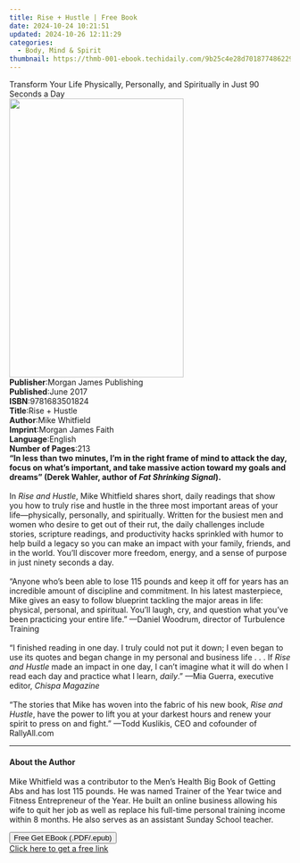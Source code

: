 ```yaml
---
title: Rise + Hustle | Free Book
date: 2024-10-24 10:21:51
updated: 2024-10-26 12:11:29
categories:
  - Body, Mind & Spirit
thumbnail: https://thmb-001-ebook.techidaily.com/9b25c4e28d7018774862296bcf554f6bcc03ea446715ebc012c66d8b625cbdc3.jpg
---
```

<main id="book-container">
  <div class="flex flex-col">
    <div class="book-brief flex-1 py-6 px-4 sm:p-6 md:py-10 md:px-8">
      <!-- brief-->
      <div class="book-brief-main">
        Transform Your Life Physically, Personally, and Spiritually in Just 90
        Seconds a Day
      </div>
    </div>
    <div
      class="book-meta-info flex-1 grid gap-4 col-start-1 col-end-3 row-start-1 sm:mb-6 sm:grid-cols-4 lg:gap-6 lg:col-start-2 lg:row-end-6 lg:row-span-6 lg:mb-0"
    >
      <div
        class="book-meta-info-left place-content-center mt-4 p-4 text-sm leading-6 col-start-2 col-span-2 dark:text-slate-400"
      >
        <img
          class="w-full h-500 object-cover rounded-lg sm:h-255 sm:col-span-2 lg:col-span-full"
          src="https://img-001-ebook.techidaily.com/088cc8b20b6d90a71d9684854ee5def67da040b56f17776d5450adc93d76295b.jpg"
          alt=""
          width="312"
          height="500"
        />
      </div>
      <div
        class="book-meta-info-right mt-2 col-start-1 row-start-2 col-span-3 self-center"
      >
        <!-- meta data  -->
        <div class="flex flex-col px-4 md:px-8">
          <div class="flex-1">
            <strong>Publisher</strong>:<span class="px-2"
              >Morgan James Publishing</span
            >
          </div>
          <div class="flex-1">
            <strong>Published</strong>:<span class="px-2">June 2017</span>
          </div>
          <div class="flex-1">
            <strong>ISBN</strong>:<span class="px-2">9781683501824</span>
          </div>
          <div class="flex-1">
            <strong>Title</strong>:<span class="px-2">Rise + Hustle</span>
          </div>
          <div class="flex-1">
            <strong>Author</strong>:<span class="px-2">Mike Whitfield</span>
          </div>
          <div class="flex-1">
            <strong>Imprint</strong>:<span class="px-2"
              >Morgan James Faith</span
            >
          </div>
          <div class="flex-1">
            <strong>Language</strong>:<span class="px-2">English</span>
          </div>
          <div class="flex-1">
            <strong>Number of Pages</strong>:<span class="px-2">213</span>
          </div>
        </div>
      </div>
    </div>
    <div class="book-description flex-1 py-6 px-4 sm:p-6 md:py-10 md:px-8">
      <div class="book-description-main">
        <div accordion-content="" id="description">
          <b
            >“In less than two minutes, I’m in the right frame of mind to attack
            the day, focus on what’s important, and take massive action toward
            my goals and dreams” (Derek Wahler, author of
            <i>Fat Shrinking Signal</i>).</b
          ><br />
          &nbsp;<br />
          In <i>Rise and Hustle</i>, Mike Whitfield shares short, daily readings
          that show you how to truly rise and hustle in the three most important
          areas of your life—physically, personally, and spiritually. Written
          for the busiest men and women who desire to get out of their rut, the
          daily challenges include stories, scripture readings, and productivity
          hacks sprinkled with humor to help build a legacy so you can make an
          impact with your family, friends, and in the world. You’ll discover
          more freedom, energy, and a sense of purpose in just ninety seconds a
          day.<br />
          &nbsp;<br />
          “Anyone who’s been able to lose 115 pounds and keep it off for years
          has an incredible amount of discipline and commitment. In his latest
          masterpiece, Mike gives an easy to follow blueprint tackling the major
          areas in life: physical, personal, and spiritual. You’ll laugh, cry,
          and question what you’ve been practicing your entire life.” —Daniel
          Woodrum, director of Turbulence Training<br />
          &nbsp;<br />
          “I finished reading in one day. I truly could not put it down; I even
          began to use its quotes and began change in my personal and business
          life&nbsp;.&nbsp;.&nbsp;. If <i>Rise and Hustle</i> made an impact in
          one day, I can’t imagine what it will do when I read each day and
          practice what I learn, <i>daily</i>.” —Mia Guerra, executive editor,
          <i>Chispa Magazine</i><br />
          &nbsp;<br />
          “The stories that Mike has woven into the fabric of his new book,
          <i>Rise and Hustle</i>, have the power to lift you at your darkest
          hours and renew your spirit to press on and fight.” —Todd Kuslikis,
          CEO and cofounder of RallyAll.com
        </div>
        <div class="accordion-fader"></div>
      </div>
    </div>
    <div class="book-excerpts flex-1 py-6 px-4 sm:p-6 md:py-10 md:px-8">
      <!-- excerpts-->
      <div class="book-excerpts-main">
        <hr />
        <h4 class="placeholder placeholder-heading">
          <span>About the Author</span>
        </h4>
        <p>
          Mike Whitfield was a contributor to the Men’s Health Big Book of
          Getting Abs and has lost 115 pounds. He was named Trainer of the Year
          twice and Fitness Entrepreneur of the Year. He built an online
          business allowing his wife to quit her job as well as replace his
          full-time personal training income within 8 months. He also serves as
          an assistant Sunday School teacher.
        </p>
      </div>
    </div>
    <div
      class="book-about-author flex-1 py-6 px-4 sm:p-6 md:py-10 md:px-8"
    ></div>
    <div class="book-free-get flex-1 py-6 px-4 sm:p-6 md:py-10 md:px-8">
      <button
        id="btn-free-get"
        class="bg-blue-500 hover:bg-blue-700 text-white font-bold py-2 px-4 rounded"
      >
        Free Get EBook (.PDF/.epub)
      </button>
      <div id="countdown-display" class="px-2 text-lg mt-2"></div>
      <a
        id="free-link"
        class="hidden bg-blue-500 hover:bg-blue-700 text-white font-bold py-2 px-4 rounded"
        href="https://www.ebooks.com/en-us/book/209781984/rise-hustle/mike-whitfield/"
        target="_blank"
        >Click here to get a free link</a
      >
    </div>
    <script>
      let countdownTime = 0;
      let countdownInterval = null;
      document
        .getElementById('btn-free-get')
        .addEventListener('click', startCountdown);
      function startCountdown() {
        countdownTime = new Date().getTime() + 60000 * 3;
        countdownInterval = setInterval(updateCountdown, 1000);
        document.getElementById('btn-free-get').disabled = true;
        document
          .getElementById('btn-free-get')
          .classList.add('bg-gray-500', 'cursor-not-allowed');
      }
      function updateCountdown() {
        let currentTime = new Date().getTime();
        let timeLeft = countdownTime - currentTime;
        let secondsLeft = Math.floor(timeLeft / 1000);
        document.getElementById('countdown-display').innerHTML =
          `Remaining time: ${secondsLeft} seconds.`;
        if (secondsLeft <= 0) {
          clearInterval(countdownInterval);
          document.getElementById('btn-free-get').classList.add('hidden');
          document.getElementById('free-link').classList.remove('hidden');
          document.getElementById('countdown-display').innerHTML = '';
        }
      }
    </script>
  </div>
</main>
